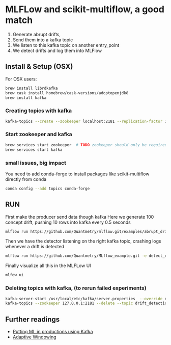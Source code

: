 # MLFLow and scikit-multiflow, a good match

1. Generate abrupt drifts,
2. Send them into a kafka topic
3. We listen to this kafka topic on another entry_point
4. We detect drifts and log them into MLFlow

## Install & Setup (OSX)
For OSX users:
```bash
brew install librdkafka
brew cask install homebrew/cask-versions/adoptopenjdk8
brew install kafka
```

### Creating topics with kafka
```bash
kafka-topics --create --zookeeper localhost:2181 --replication-factor 1 --partitions 1 --topic drift_detection
```

### Start zookeeper and kafka
```bash
brew services start zookeeper  # TODO zookeeper should only be required by confluent-kafka, REMOVE ME ?
brew services start kafka
```

### small issues, big impact
You need to add conda-forge to install packages like scikit-multiflow directly from conda
```bash
conda config --add topics conda-forge
```

## RUN
First make the producer send data though kafka
Here we generate 100 concept drift, pushing 10 rows into kafka every 0.5 seconds
```bash
mlflow run https://github.com/Quantmetry/mlflow.git/examples/abrupt_drift_detection -e producer -P n_drifts=100 -P interval=0.5 -P batch_size=10 -P n_classes=3
```

Then we have the detector listening on the right kafka topic, crashing logs whenever a drift is detected
```bash
mlflow run https://github.com/Quantmetry/MLflow_example.git -e detect_drifts -P delta=0.001
```

Finally visualize all this in the MLFLow UI
```bash
mlfow ui
```

### Deleting topics with kafka, (to rerun failed experiments)
```bash
kafka-server-start /usr/local/etc/kafka/server.properties  --override delete.topic.enable=true
kafka-topics --zookeeper 127.0.0.1:2181 --delete --topic drift_detection
```

## Further readings
* [Putting ML in productions using Kafka](https://towardsdatascience.com/putting-ml-in-production-i-using-apache-kafka-in-python-ce06b3a395c8)
* [Adaptive Windowing](http://citeseerx.ist.psu.edu/viewdoc/download?doi=10.1.1.144.2279&rep=rep1&type=pdf)
